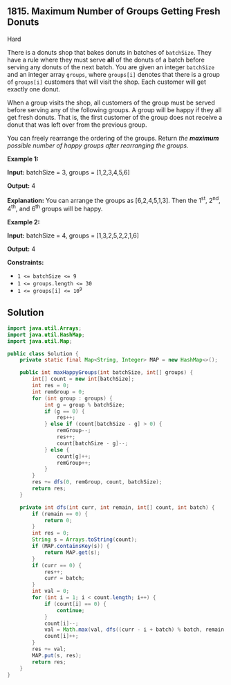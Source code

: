 ## 1815\. Maximum Number of Groups Getting Fresh Donuts

Hard

There is a donuts shop that bakes donuts in batches of `batchSize`. They have a rule where they must serve **all** of the donuts of a batch before serving any donuts of the next batch. You are given an integer `batchSize` and an integer array `groups`, where `groups[i]` denotes that there is a group of `groups[i]` customers that will visit the shop. Each customer will get exactly one donut.

When a group visits the shop, all customers of the group must be served before serving any of the following groups. A group will be happy if they all get fresh donuts. That is, the first customer of the group does not receive a donut that was left over from the previous group.

You can freely rearrange the ordering of the groups. Return _the **maximum** possible number of happy groups after rearranging the groups._

**Example 1:**

**Input:** batchSize = 3, groups = [1,2,3,4,5,6]

**Output:** 4

**Explanation:** You can arrange the groups as [6,2,4,5,1,3]. Then the 1<sup>st</sup>, 2<sup>nd</sup>, 4<sup>th</sup>, and 6<sup>th</sup> groups will be happy.

**Example 2:**

**Input:** batchSize = 4, groups = [1,3,2,5,2,2,1,6]

**Output:** 4

**Constraints:**

*   `1 <= batchSize <= 9`
*   `1 <= groups.length <= 30`
*   <code>1 <= groups[i] <= 10<sup>9</sup></code>

## Solution

```java
import java.util.Arrays;
import java.util.HashMap;
import java.util.Map;

public class Solution {
    private static final Map<String, Integer> MAP = new HashMap<>();

    public int maxHappyGroups(int batchSize, int[] groups) {
        int[] count = new int[batchSize];
        int res = 0;
        int remGroup = 0;
        for (int group : groups) {
            int g = group % batchSize;
            if (g == 0) {
                res++;
            } else if (count[batchSize - g] > 0) {
                remGroup--;
                res++;
                count[batchSize - g]--;
            } else {
                count[g]++;
                remGroup++;
            }
        }
        res += dfs(0, remGroup, count, batchSize);
        return res;
    }

    private int dfs(int curr, int remain, int[] count, int batch) {
        if (remain == 0) {
            return 0;
        }
        int res = 0;
        String s = Arrays.toString(count);
        if (MAP.containsKey(s)) {
            return MAP.get(s);
        }
        if (curr == 0) {
            res++;
            curr = batch;
        }
        int val = 0;
        for (int i = 1; i < count.length; i++) {
            if (count[i] == 0) {
                continue;
            }
            count[i]--;
            val = Math.max(val, dfs((curr - i + batch) % batch, remain - 1, count, batch));
            count[i]++;
        }
        res += val;
        MAP.put(s, res);
        return res;
    }
}
```